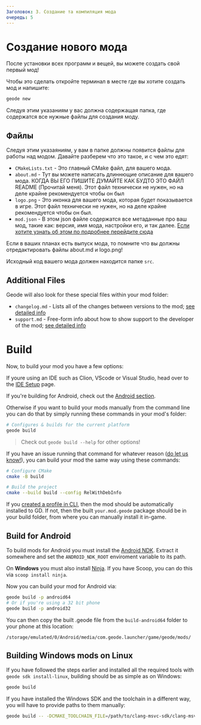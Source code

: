 ```yaml
---
Заголовок: 3. Создание та компиляция мода
очередь: 5
---
```


# Создание нового мода

После установки всех программ и вещей, вы можете создать свой первый мод!

Чтобы это сделать откройте терминал в месте где вы хотите создать мод и напишите:
```bash
geode new
```
Следуя этим указаниям у вас должна содержащая папка, где содержатся все нужные файлы для создания моду.

## Файлы

Следуя этим указаяниям, у вам в папке должны появится файлы для работы над модом. Давайте разберем что это такое, и с чем это едят:
 * `CMakeLists.txt` - Это главный CMake файл, для вашего мода.
 * `about.md` - Тут вы можете написать длиннющие описание для вашего мода. КОГДА ВЫ ЕГО ПИШИТЕ ДУМАЙТЕ КАК БУДТО ЭТО ФАЙЛ README (Прочитай меня). Этот файл технически не нужен, но на деле крайне рекомендуется чтобы он был
 * `logo.png` - Это иконка для вашего мода, которая будет показывается в игре. Этот файл технически не нужен, но на деле крайне рекомендуется чтобы он был.
 * `mod.json` - В этом json файле содержатся все метаданные про ваш мод, такие как: версия, имя мода, настройки его, и так далее. [Если хотите узнать об этом по подробнее перейдите сюда](/mods/configuring)

Если в ваших планах есть выпуск мода, то помните что вы должны отредактировать файлы about.md и logo.png!

Исходный код вашего мода должен находится папке `src`.

## Additional Files

Geode will also look for these special files within your mod folder:
 * `changelog.md` - Lists all of the changes between versions to the mod; [see detailed info](/mods/md-files)
 * `support.md` - Free-form info about how to show support to the developer of the mod; [see detailed info](/mods/md-files)

# Build

Now, to build your mod you have a few options:

If youre using an IDE such as Clion, VScode or Visual Studio, head over to the [IDE Setup](/getting-started/ide-setup) page.

If you're building for Android, check out the [Android section](#build-for-android).

Otherwise if you want to build your mods manually from the command line you can do that by simply running these commands in your mod's folder:
```bash
# Configures & builds for the current platform
geode build
```

> Check out `geode build --help` for other options!

If you have an issue running that command for whatever reason ([do let us know!](https://github.com/geode-sdk/cli/issues)), you can build your mod the same way using these commands:
```bash
# Configure CMake
cmake -B build

# Build the project
cmake --build build --config RelWithDebInfo
```

If you [created a profile in CLI](/getting-started/geode-cli), then the mod should be automatically installed to GD. If not, then the built `your.mod.geode` package should be in your build folder, from where you can manually install it in-game.

## Build for Android

To build mods for Android you must install the [Android NDK](https://developer.android.com/ndk/downloads). Extract it somewhere and set the `ANDROID_NDK_ROOT` enviroment variable to its path.

On **Windows** you must also install [Ninja](https://github.com/ninja-build/ninja/releases). If you have Scoop, you can do this via `scoop install ninja`.

Now you can build your mod for Android via:
```bash
geode build -p android64
# Or if you're using a 32 bit phone
geode build -p android32
```

You can then copy the built .geode file from the `build-android64` folder to your phone at this location:
```
/storage/emulated/0/Android/media/com.geode.launcher/game/geode/mods/
```

## Building Windows mods on Linux

If you have followed the steps earlier and installed all the required tools with `geode sdk install-linux`, building should be as simple as on Windows:

```bash
geode build
```

If you have installed the Windows SDK and the toolchain in a different way, you will have to provide paths to them manually:

```bash
geode build -- -DCMAKE_TOOLCHAIN_FILE=/path/to/clang-msvc-sdk/clang-msvc.cmake -DSPLAT_DIR=/path/to/splat
```
